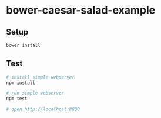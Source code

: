 bower-caesar-salad-example
==========================

Setup
-----

```bash
bower install
```

Test
----

```bash
# install simple webserver
npm install

# run simple webserver
npm test

# open http://localhost:8080
```
